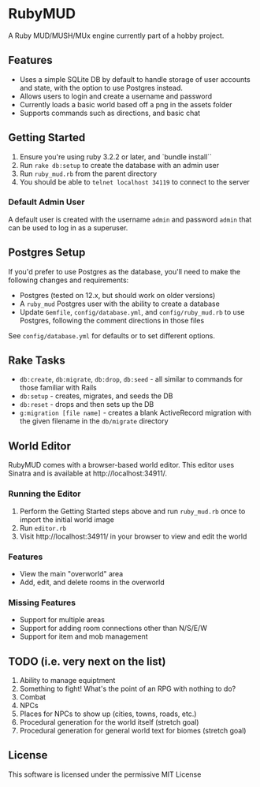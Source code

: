 # RubyMUD

A Ruby MUD/MUSH/MUx engine currently part of a hobby project.

## Features

* Uses a simple SQLite DB by default to handle storage of user accounts and state, with the option to use Postgres instead.
* Allows users to login and create a username and password
* Currently loads a basic world based off a png in the assets folder
* Supports commands such as directions, and basic chat

## Getting Started

1. Ensure you're using ruby 3.2.2 or later, and `bundle install``
1. Run `rake db:setup` to create the database with an admin user
1. Run `ruby_mud.rb` from the parent directory
1. You should be able to `telnet localhost 34119` to connect to the server

### Default Admin User

A default user is created with the username `admin` and password `admin` that can be used to log in as a superuser.

## Postgres Setup

If you'd prefer to use Postgres as the database, you'll need to make the following changes and requirements:

* Postgres (tested on 12.x, but should work on older versions)
* A `ruby_mud` Postgres user with the ability to create a database
* Update `Gemfile`, `config/database.yml`, and `config/ruby_mud.rb` to use Postgres, following the comment directions in those files

See `config/database.yml` for defaults or to set different options.

## Rake Tasks

* `db:create`, `db:migrate`, `db:drop`, `db:seed` - all similar to commands for those familiar with Rails
* `db:setup` - creates, migrates, and seeds the DB
* `db:reset` - drops and then sets up the DB
* `g:migration [file name]` - creates a blank ActiveRecord migration with the given filename in the `db/migrate` directory

## World Editor

RubyMUD comes with a browser-based world editor. This editor uses Sinatra and is available at http://localhost:34911/.

### Running the Editor

1. Perform the Getting Started steps above and run `ruby_mud.rb` once to import the initial world image
1. Run `editor.rb`
1. Visit http://localhost:34911/ in your browser to view and edit the world

### Features

* View the main "overworld" area
* Add, edit, and delete rooms in the overworld

### Missing Features

* Support for multiple areas
* Support for adding room connections other than N/S/E/W
* Support for item and mob management

## TODO (i.e. very next on the list)

1. Ability to manage equiptment
1. Something to fight! What's the point of an RPG with nothing to do?
1. Combat
1. NPCs
1. Places for NPCs to show up (cities, towns, roads, etc.)
1. Procedural generation for the world itself (stretch goal)
1. Procedural generation for general world text for biomes (stretch goal)

## License

This software is licensed under the permissive MIT License

